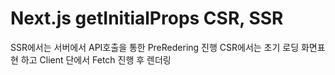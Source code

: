 # Next.js getInitialProps CSR, SSR

SSR에서는 서버에서 API호출을 통한 PreRedering 진행
CSR에서는 초기 로딩 화면표현 하고 Client 단에서 Fetch 진행 후 렌더링
